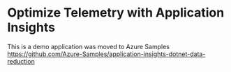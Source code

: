 # Optimize Telemetry with Application Insights

This is a demo application was moved to Azure Samples https://github.com/Azure-Samples/application-insights-dotnet-data-reduction
